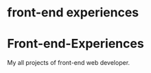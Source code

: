 
<h1> front-end experiences </h1>

# Front-end-Experiences
My all projects of front-end web developer.
